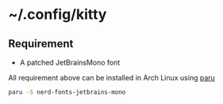 # ~/.config/kitty

## Requirement

- A patched JetBrainsMono font

All requirement above can be installed in Arch Linux using [paru](https://github.com/morganamilo/paru)
```bash
paru -S nerd-fonts-jetbrains-mono
```

